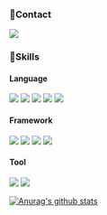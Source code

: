 ### 📢Contact
<img src="https://img.shields.io/badge/wori85@naver.com-03C75A?style=flat-square&logo=Naver&logoColor=white"/>


### 💪Skills
   #### Language
   <img src="https://img.shields.io/badge/Java-007396?style=flat-square&logo=Java&logoColor=white"/> <img src="https://img.shields.io/badge/Javascript-F7DF1E?style=flat-square&logo=Javascript&logoColor=white"/> <img src="https://img.shields.io/badge/HTML-E34F26?style=flat-square&logo=HTML&logoColor=white"/> <img src="https://img.shields.io/badge/CSS-1572B6?style=flat-square&logo=CSS&logoColor=white"/> <img src="https://img.shields.io/badge/SQL-4479A1?style=flat-square&logo=SQL&logoColor=white"/>
   #### Framework
   <img src="https://img.shields.io/badge/jQuery-0769AD?style=flat-square&logo=jQuery&logoColor=white"/> <img src="https://img.shields.io/badge/Bootstrap-7952B3?style=flat-square&logo=Bootstrap&logoColor=white"/> <img src="https://img.shields.io/badge/Springboot-6DB33F?style=flat-square&logo=Springboot&logoColor=white"/> <img src="https://img.shields.io/badge/Mybatis-4053D6?style=flat-square&logo=Mybatis&logoColor=white"/> 
   #### Tool
   <img src="https://img.shields.io/badge/Tomcat-F8DC75?style=flat-square&logo=Tomcat&logoColor=white"/> <img src="https://img.shields.io/badge/MySQL-4479A1?style=flat-square&logo=MySQL&logoColor=white"/> 

  [![Anurag's github stats](https://github-readme-stats.vercel.app/api?username=Hyejung85)](https://github.com/anuraghazra/github-readme-stats)




 


 


